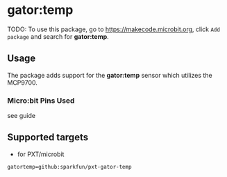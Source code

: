 # gator:temp

TODO: To use this package, go to https://makecode.microbit.org, click ``Add package`` and search for **gator:temp**.

## Usage

The package adds support for the **gator:temp** sensor which utilizes the MCP9700.

	

### Micro:bit Pins Used 
see guide



## Supported targets

* for PXT/microbit

```package
gatortemp=github:sparkfun/pxt-gator-temp
```